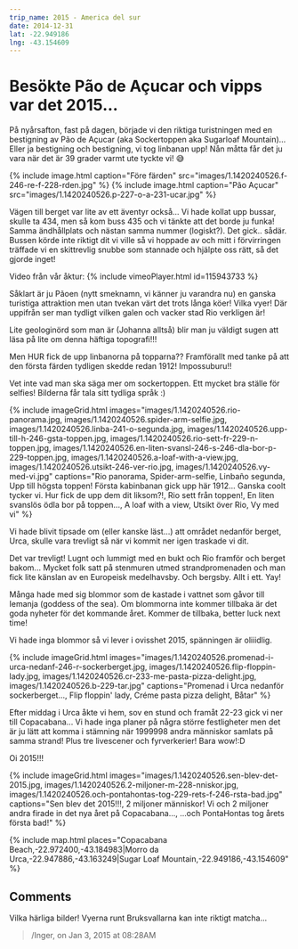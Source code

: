```yaml
---
trip_name: 2015 - America del sur
date: 2014-12-31
lat: -22.949186
lng: -43.154609
---
```


# Besökte Pão de Açucar och vipps var det 2015...

På nyårsafton, fast på dagen, började vi den riktiga turistningen med en bestigning av Pão de Açucar (aka Sockertoppen aka Sugarloaf Mountain)... Eller ja bestigning och bestigning, vi tog linbanan upp! Nån måtta får det ju vara när det är 39 grader varmt ute tyckte vi! 😅

{% include image.html caption="Före färden" src="images/1.1420240526.f-246-re-f-228-rden.jpg" %}
{% include image.html caption="Pão Açucar" src="images/1.1420240526.p-227-o-a-231-ucar.jpg" %}

Vägen till berget var lite av ett äventyr också... Vi hade kollat upp bussar, skulle ta 434, men så kom buss 435 och vi tänkte att det borde ju funka! Samma ändhållplats och nästan samma nummer (logiskt?). Det gick.. sådär. Bussen körde inte riktigt dit vi ville så vi hoppade av och mitt i förvirringen träffade vi en skittrevlig snubbe som stannade och hjälpte oss rätt, så det gjorde inget!

Video från vår åktur:
{% include vimeoPlayer.html id=115943733 %}

Såklart är ju Pãoen (nytt smeknamn, vi känner ju varandra nu) en ganska turistiga attraktion men utan tvekan värt det trots långa köer! Vilka vyer! Där uppifrån ser man tydligt vilken galen och vacker stad Rio verkligen är!

Lite geologinörd som man är (Johanna alltså) blir man ju väldigt sugen att läsa på lite om denna häftiga topografi!!!

Men HUR fick de upp linbanorna på topparna?? Framförallt med tanke på att den första färden tydligen skedde redan 1912! Impossuburu!!

Vet inte vad man ska säga mer om sockertoppen. Ett mycket bra ställe för selfies! Bilderna får tala sitt tydliga språk :)

{% include imageGrid.html
  images="images/1.1420240526.rio-panorama.jpg, images/1.1420240526.spider-arm-selfie.jpg, images/1.1420240526.linba-241-o-segunda.jpg, images/1.1420240526.upp-till-h-246-gsta-toppen.jpg, images/1.1420240526.rio-sett-fr-229-n-toppen.jpg, images/1.1420240526.en-liten-svansl-246-s-246-dla-bor-p-229-toppen.jpg, images/1.1420240526.a-loaf-with-a-view.jpg, images/1.1420240526.utsikt-246-ver-rio.jpg, images/1.1420240526.vy-med-vi.jpg"
  captions="Rio panorama, Spider-arm-selfie, Linbaño segunda, Upp till högsta toppen! Första kabinbanan gick upp här 1912... Ganska coolt tycker vi. Hur fick de upp dem dit liksom?!, Rio sett från toppen!, En liten svanslös ödla bor på toppen..., A loaf with a view, Utsikt över Rio, Vy med vi"
%}

Vi hade blivit tipsade om (eller kanske läst...) att området nedanför berget, Urca, skulle vara trevligt så när vi kommit ner igen traskade vi dit.

Det var trevligt! Lugnt och lummigt med en bukt och Rio framför och berget bakom... Mycket folk satt på stenmuren utmed strandpromenaden och man fick lite känslan av en Europeisk medelhavsby. Och bergsby. Allt i ett. Yay!

Många hade med sig blommor som de kastade i vattnet som gåvor till Iemanja (goddess of the sea). Om blommorna inte kommer tillbaka är det goda nyheter för det kommande året. Kommer de tillbaka, better luck next time!

Vi hade inga blommor så vi lever i ovisshet 2015, spänningen är oliiidlig.

{% include imageGrid.html
  images="images/1.1420240526.promenad-i-urca-nedanf-246-r-sockerberget.jpg, images/1.1420240526.flip-floppin-lady.jpg, images/1.1420240526.cr-233-me-pasta-pizza-delight.jpg, images/1.1420240526.b-229-tar.jpg"
  captions="Promenad i Urca nedanför sockerberget..., Flip floppin' lady, Créme pasta pizza delight, Båtar"
%}

Efter middag i Urca åkte vi hem, sov en stund och framåt 22-23 gick vi ner till Copacabana... Vi hade inga planer på några större festligheter men det är ju lätt att komma i stämning när 1999998 andra människor samlats på samma strand! Plus tre livescener och fyrverkerier! Bara wow!:D

Oi 2015!!!

{% include imageGrid.html
  images="images/1.1420240526.sen-blev-det-2015.jpg, images/1.1420240526.2-miljoner-m-228-nniskor.jpg, images/1.1420240526.och-pontahontas-tog-229-rets-f-246-rsta-bad.jpg"
  captions="Sen blev det 2015!!!, 2 miljoner människor! Vi och 2 miljoner andra firade in det nya året på Copacabana..., ...och PontaHontas tog årets första bad!"
%}

{% include map.html places="Copacabana Beach,-22.972400,-43.184983|Morro da Urca,-22.947886,-43.163249|Sugar Loaf Mountain,-22.949186,-43.154609" %}

## Comments

Vilka härliga bilder! Vyerna runt Bruksvallarna kan inte riktigt matcha...
> /Inger, on Jan 3, 2015 at 08:28AM
